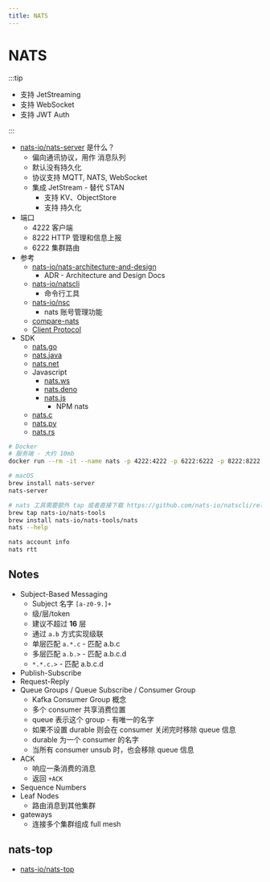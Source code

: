 ```yaml
---
title: NATS
---
```


# NATS

:::tip

- 支持 JetStreaming
- 支持 WebSocket
- 支持 JWT Auth

:::

- [nats-io/nats-server](https://github.com/nats-io/nats-server) 是什么？
  - 偏向通讯协议，用作 消息队列
  - 默认没有持久化
  - 协议支持 MQTT, NATS, WebSocket
  - 集成 JetStream - 替代 STAN
    - 支持 KV、ObjectStore
    - 支持 持久化
- 端口
  - 4222 客户端
  - 8222 HTTP 管理和信息上报
  - 6222 集群路由
- 参考
  - [nats-io/nats-architecture-and-design](https://github.com/nats-io/nats-architecture-and-design)
    - ADR - Architecture and Design Docs
  - [nats-io/natscli](https://github.com/nats-io/natscli)
    - 命令行工具
  - [nats-io/nsc](https://github.com/nats-io/nsc)
    - nats 账号管理功能
  - [compare-nats](https://docs.nats.io/compare-nats)
  - [Client Protocol](https://docs.nats.io/nats-protocol/nats-protocol)
- SDK
  - [nats.go](https://github.com/nats-io/nats.go)
  - [nats.java](https://github.com/nats-io/nats.java)
  - [nats.net](https://github.com/nats-io/nats.net)
  - Javascript
    - [nats.ws](https://github.com/nats-io/nats.ws)
    - [nats.deno](https://github.com/nats-io/nats.deno)
    - [nats.js](https://github.com/nats-io/nats.js)
      - NPM nats
  - [nats.c](https://github.com/nats-io/nats.c)
  - [nats.py](https://github.com/nats-io/nats.py)
  - [nats.rs](https://github.com/nats-io/nats.rs)

```bash
# Docker
# 服务端 - 大约 10mb
docker run --rm -it --name nats -p 4222:4222 -p 6222:6222 -p 8222:8222 nats:alpine -js

# macOS
brew install nats-server
nats-server

# nats 工具需要额外 tap 或者直接下载 https://github.com/nats-io/natscli/releases
brew tap nats-io/nats-tools
brew install nats-io/nats-tools/nats
nats --help

nats account info
nats rtt
```


## Notes

- Subject-Based Messaging
  - Subject 名字 `[a-z0-9.]+`
  - 级/层/token
  - 建议不超过 **16** 层
  - 通过 `a.b` 方式实现级联
  - 单层匹配 `a.*.c` - 匹配 a.b.c
  - 多层匹配 `a.b.>` - 匹配 a.b.c.d
  - `*.*.c.>` - 匹配 a.b.c.d
- Publish-Subscribe
- Request-Reply
- Queue Groups / Queue Subscribe / Consumer Group
  - Kafka Consumer Group 概念
  - 多个 consumer 共享消费位置
  - queue 表示这个 group - 有唯一的名字
  - 如果不设置 durable 则会在 consumer 关闭完时移除 queue 信息
  - durable 为一个 consumer 的名字
  - 当所有 consumer unsub 时，也会移除 queue 信息
- ACK
  - 响应一条消费的消息
  - 返回 `+ACK`
- Sequence Numbers
- Leaf Nodes
  - 路由消息到其他集群
- gateways
  - 连接多个集群组成 full mesh

## nats-top

- [nats-io/nats-top](https://github.com/nats-io/nats-top)
